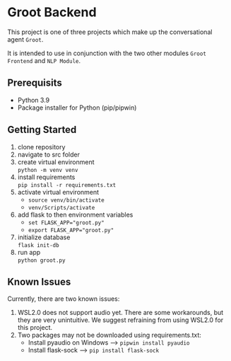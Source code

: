 # Groot Backend

This project is one of three projects which make up the conversational agent ```Groot```.

It is intended to use in conjunction with the two other modules ```Groot Frontend``` and ```NLP Module```.

## Prerequisits
- Python 3.9
- Package installer for Python (pip/pipwin)

## Getting Started
1. clone repository
1. navigate to src folder
1. create virtual environment  
    ```python -m venv venv```
1. install requirements  
    ```pip install -r requirements.txt```
1. activate virtual environment
    - ```source venv/bin/activate```
    - ```venv/Scripts/activate ```
1. add flask to then environment variables  
    - ```set FLASK_APP="groot.py"```
    - ```export FLASK_APP="groot.py"```
1. initialize database  
    ```flask init-db```
1. run app  
    ```python groot.py```

## Known Issues
Currently, there are two known issues:
1. WSL2.0 does not support audio yet. There are some workarounds, but they are very unintuitive. We suggest refraining from using WSL2.0 for this project.
2. Two packages may not be downloaded using requirements.txt:
    - Install pyaudio on Windows --> ```pipwin install pyaudio```
    - Install flask-sock --> ```pip install flask-sock```